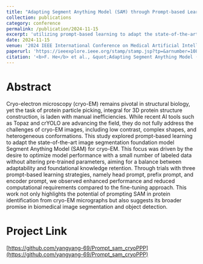 ```yaml
---
title: "Adapting Segment Anything Model (SAM) through Prompt-based Learning for Enhanced Protein Identification in Cryo-EM Micrographs"
collection: publications
category: conference
permalink: /publication/2024-11-15
excerpt: 'utilizing prompt-based learning to adapt the state-of-the-art image segmentation foundation model Segment Anything Model (SAM) for cryo-EM.'
date: 2024-11-15
venue: '2024 IEEE International Conference on Medical Artificial Intelligence (MedAI)'
paperurl: 'https://ieeexplore.ieee.org/stamp/stamp.jsp?tp=&arnumber=10803288'
citation: '<b>F. He</b> et al., &quot;Adapting Segment Anything Model (SAM) through Prompt-based Learning for Enhanced Protein Identification in Cryo-EM Micrographs.&quot; <i>2024 IEEE International Conference on Medical Artificial Intelligence (MedAI)</i>, 2024, 9-20'
---
```


Abstract
=====
Cryo-electron microscopy (cryo-EM) remains pivotal in structural biology, yet the task of protein particle picking, integral for 3D protein structure construction, is laden with manual inefficiencies. While recent AI tools such as Topaz and crYOLO are advancing the field, they do not fully address the challenges of cryo-EM images, including low contrast, complex shapes, and heterogeneous conformations. This study explored prompt-based learning to adapt the state-of-the-art image segmentation foundation model Segment Anything Model (SAM) for cryo-EM. This focus was driven by the desire to optimize model performance with a small number of labeled data without altering pre-trained parameters, aiming for a balance between adaptability and foundational knowledge retention. Through trials with three prompt-based learning strategies, namely head prompt, prefix prompt, and encoder prompt, we observed enhanced performance and reduced computational requirements compared to the fine-tuning approach. This work not only highlights the potential of prompting SAM in protein identification from cryo-EM micrographs but also suggests its broader promise in biomedical image segmentation and object detection.


Project Link
=====
[https://github.com/yangyang-69/Prompt_sam_cryoPPP](https://github.com/yangyang-69/Prompt_sam_cryoPPP)